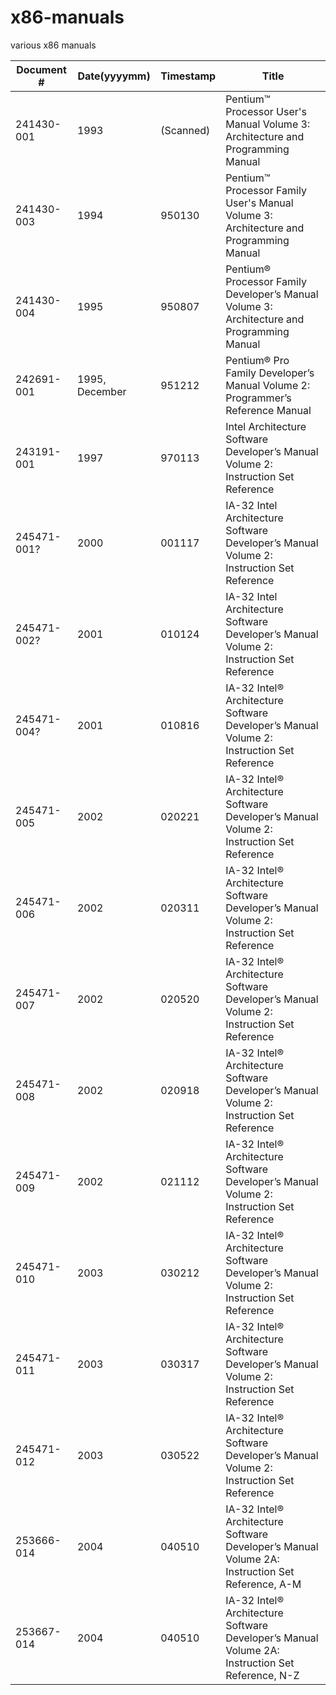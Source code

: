 # x86-manuals
various x86 manuals

| Document # | Date(yyyymm) | Timestamp | Title |
|------------|--------------|-----------|-------|
|241430-001  |1993          |(Scanned)  |Pentium™ Processor User's Manual Volume 3: Architecture and Programming Manual |
|241430-003  |1994          |950130     |Pentium™ Processor Family User's Manual Volume 3: Architecture and Programming Manual |
|241430-004  |1995          |950807     |Pentium® Processor Family Developer’s Manual Volume 3: Architecture and Programming Manual |
|242691-001  |1995, December|951212     |Pentium® Pro Family Developer’s Manual Volume 2: Programmer’s Reference Manual |
|243191-001  |1997          |970113     |Intel Architecture Software Developer’s Manual Volume 2: Instruction Set Reference |
|245471-001? |2000          |001117     |IA-32 Intel Architecture Software Developer’s Manual Volume 2: Instruction Set Reference |
|245471-002? |2001          |010124     |IA-32 Intel Architecture Software Developer’s Manual Volume 2: Instruction Set Reference |
|245471-004? |2001          |010816     |IA-32 Intel® Architecture Software Developer’s Manual Volume 2: Instruction Set Reference |
|245471-005  |2002          |020221     |IA-32 Intel® Architecture Software Developer’s Manual Volume 2: Instruction Set Reference |
|245471-006  |2002          |020311     |IA-32 Intel® Architecture Software Developer’s Manual Volume 2: Instruction Set Reference |
|245471-007  |2002          |020520     |IA-32 Intel® Architecture Software Developer’s Manual Volume 2: Instruction Set Reference |
|245471-008  |2002          |020918     |IA-32 Intel® Architecture Software Developer’s Manual Volume 2: Instruction Set Reference |
|245471-009  |2002          |021112     |IA-32 Intel® Architecture Software Developer’s Manual Volume 2: Instruction Set Reference |
|245471-010  |2003          |030212     |IA-32 Intel® Architecture Software Developer’s Manual Volume 2: Instruction Set Reference |
|245471-011  |2003          |030317     |IA-32 Intel® Architecture Software Developer’s Manual Volume 2: Instruction Set Reference |
|245471-012  |2003          |030522     |IA-32 Intel® Architecture Software Developer’s Manual Volume 2: Instruction Set Reference |
|253666-014  |2004          |040510     |IA-32 Intel® Architecture Software Developer’s Manual Volume 2A: Instruction Set Reference, A-M |
|253667-014  |2004          |040510     |IA-32 Intel® Architecture Software Developer’s Manual Volume 2A: Instruction Set Reference, N-Z |
